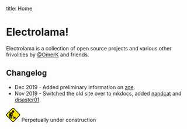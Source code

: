 title: Home

# Electrolama!

Electrolama is a collection of open source projects and various other frivolities by [@OmerK](https://twitter.com/omerk) and friends.


## Changelog

  - Dec 2019 - Added preliminary information on [zoe](/projects/zoe).
  - Nov 2019 - Switched the old site over to mkdocs, added [nandcat](/projects/nandcat) and [disaster01](/projects/disaster01).


![Under Construction](_assets/under_construction.gif) Perpetually under construction 